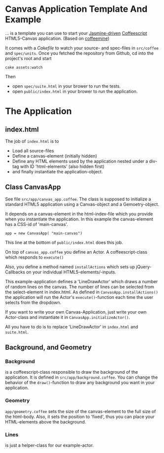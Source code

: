 # Canvas Application Template And Example

... is a template you can use to start your [Jasmine-driven][jasmine] [Coffeescript]
HTML5-Canvas application. (Based on [coffeemine])

It comes with a _Cakefile_ to watch your source- and spec-files in
`src/coffee` and `spec/units`. Once you fetched the repository from
Github, cd into the project's root and start

    cake assets:watch

Then

  * open `spec/suite.html` in your brower to run the tests.
  * open `public/index.html` in your brower to run the application.

# The Application

## index.html

The job of `index.html` is to

  * Load all source-files
  * Define a canvas-element (initially hidden)
  * Define any HTML elements used by the application nested under a div-tag
  with ID 'html-elements' (also hidden first)
  * and finally instantiate the application-object.

## Class CanvasApp

See file `src/app/canvas_app.coffee`. The class is supposed to
initialize a standard HTML5 application using a Canvas-object
and a Gemoetry-object.

It depends on a canvas-element in the html-index-file which you
provide when you instantiate the application. In this example
the canvas-element has a CSS-id of 'main-canvas'.

    app = new CanvasApp( "main-canvas")

This line at the bottom of `public/index.html` does this job.

On top of `canvas_app.coffee` you define an Actor. A coffeescript-class
which responds to `execute()`

Also, you define a method named `installActions` which sets up
jQuery-Callbacks on your individual HTML5-elements/-inputs.

This example-application defines a 'LineDrawActor' which draws a number
of random lines on the canvas. The number of lines can be selected from
the select-element in index.html.
As defined in `CanvasApp.installActions()` the application will run
the Actor's `execute()`-function each time the user selects from the
dropdown.

If you want to write your own Canvas-Application, just write your
own Actor-class and instantiate it in `CanvasApp.initializeActor()`.

All you have to do is to replace 'LineDrawActor' in `index.html` and
`suite.html`.

## Background, and Geometry

### Background

is a coffeescript-class responsible to draw the background of the
application. It is defined in `src/app/background.coffee`. You can change
the behavior of the `draw()`-function to draw any background you want
in your application.

### Geometry

`app/geometry.coffee` sets the size of the canvas-element to the full
size of the html-body. Also, it sets the position to 'fixed', thus
you can place your HTML-elements above the background.

### Lines

is just a helper-class for our example-actor.




[coffeemine]:    https://github.com/iboard/coffeemine
[Jasmine]:       http://jasmine.github.io/
[Coffeescript]:  http://coffeescript.org/
